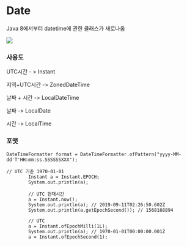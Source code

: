 # Date

Java 8에서부터 datetime에 관한 클래스가 새로나옴

![](/images/datetime.png)

### 사용도

UTC시간 - > Instant

지역+UTC시간 -> ZonedDateTime

날짜 + 시간 -> LocalDateTime

날짜 -> LocalDate

시간 -> LocalTime



### 포맷 

```
DateTimeFormatter format = DateTimeFormatter.ofPattern("yyyy-MM-dd'T'HH:mm:ss.SSSSSSXXX");
```

```
// UTC 기준 1970-01-01
		Instant a = Instant.EPOCH;
		System.out.println(a);

		// UTC 현재시간
		a = Instant.now();
		System.out.println(a); // 2019-09-11T02:26:50.602Z
		System.out.println(a.getEpochSecond()); // 1568168894

		// UTC
		a = Instant.ofEpochMilli(1L);
		System.out.println(a); // 1970-01-01T00:00:00.001Z
		a = Instant.ofEpochSecond(1);
```